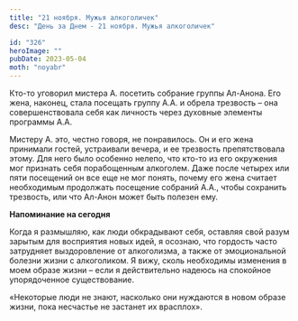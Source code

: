```yaml
---
title: "21 ноября. Мужья алкоголичек"
desc: "День за Днем - 21 ноября. Мужья алкоголичек"

id: "326"
heroImage: ""
pubDate: 2023-05-04
moth: "noyabr"
---
```


Кто-то уговорил мистера А. посетить собрание группы Ал-Анона. Его жена,
наконец, стала посещать группу А.А. и обрела трезвость – она совершенствовала
себя как личность через духовные элементы программы А.А.

Мистеру А. это, честно говоря, не понравилось. Он и его жена принимали гостей,
устраивали вечера, и ее трезвость препятствовала этому. Для него было особенно
нелепо, что кто-то из его окружения мог признать себя порабощенным алкоголем.
Даже после четырех или пяти посещений он все еще не мог понять, почему его
жена считает необходимым продолжать посещение собраний А.А., чтобы сохранить
трезвость, или что Ал-Анон может быть полезен ему.

**Напоминание на сегодня**

Когда я размышляю, как люди обкрадывают себя, оставляя свой разум зарытым для
восприятия новых идей, я осознаю, что гордость часто затрудняет выздоровление
от алкоголизма, а также от эмоциональной болезни жизни с алкоголиком. Я вижу,
сколь необходимы изменения в моем образе жизни – если я действительно надеюсь
на спокойное упорядоченное существование.

«Некоторые люди не знают, насколько они нуждаются в новом образе жизни, пока
несчастье не застанет их врасплох».
